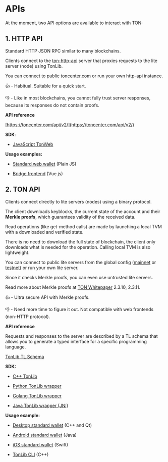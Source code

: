 # APIs

At the moment, two API options are available to interact with TON:

## 1. HTTP API

Standard HTTP JSON RPC similar to many blockchains.

Clients connect to the [ton-http-api](https://github.com/toncenter/ton-http-api) server that proxies requests to the lite server (node) using TonLib.

You can connect to public [toncenter.com](https://toncenter.com) or run your own http-api instance.

👍 - Habitual. Suitable for a quick start.

👎 - Like in most blockchains, you cannot fully trust server responses, because its responses do not contain proofs.

**API reference**

[https://toncenter.com/api/v2/](https://toncenter.com/api/v2/)

**SDK**:

- [JavaScript TonWeb](https://github.com/toncenter/tonweb)

**Usage examples:**

- [Standard web wallet](https://github.com/toncenter/ton-wallet) (Plain JS)

- [Bridge frontend](https://github.com/ton-blockchain/bridge) (Vue.js)


## 2. TON API

   Clients connect directly to lite servers (nodes) using a binary protocol.

   The client downloads keyblocks, the current state of the account and their **Merkle proofs**, which guarantees validity of the received data.

   Read operations (like get-method calls) are made by launching a local TVM with a downloaded and verified state.

   There is no need to download the full state of blockchain, the client only downloads what is needed for the operation. Calling local TVM is also lightweight.

   You can connect to public lite servers from the global config ([mainnet](https://ton.org/global-config.json) or [testnet](https://ton-blockchain.github.io/testnet-global.config.json)) or run your own lite server.

   Since it checks Merkle proofs, you can even use untrusted lite servers.

   Read more about Merkle proofs at [TON Whitepaper](https://ton-blockchain.github.io/docs/ton.pdf) 2.3.10, 2.3.11.

   👍 - Ultra secure API with Merkle proofs. 

   👎 - Need more time to figure it out. Not compatible with web frontends (non-HTTP protocol).

  **API reference**

  Requests and responses to the server are described by a TL schema that allows you to generate a typed interface for a specific programming language.

  [TonLib TL Schema](https://github.com/ton-blockchain/ton/blob/master/tl/generate/scheme/tonlib_api.tl)

   **SDK:**
   
   - [C++ TonLib](https://github.com/ton-blockchain/ton/tree/master/example/cpp)

   - [Python TonLib wrapper](https://github.com/toncenter/pytonlib)

   - [Golang TonLib wrapper](https://github.com/ton-blockchain/tonlib-go)
   
   - [Java TonLib wrapper (JNI)](https://github.com/ton-blockchain/tonlib-java)
   
   **Usage example:**

   - [Desktop standard wallet](https://github.com/ton-blockchain/wallet-desktop) (C++ and Qt)

   - [Android standard wallet](https://github.com/trm-dev/wallet-android) (Java)  

   - [iOS standard wallet](https://github.com/trm-dev/wallet-ios) (Swift)

   - [TonLib CLI](https://github.com/ton-blockchain/ton/blob/master/tonlib/tonlib/tonlib-cli.cpp) (C++)
